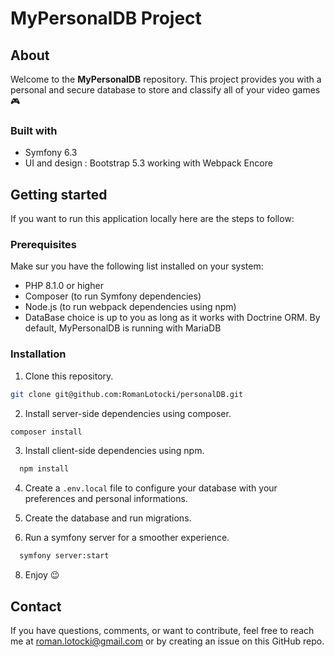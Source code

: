 # MyPersonalDB Project

## About

Welcome to the **MyPersonalDB** repository. This project provides you with a personal and secure database to store and classify all of your video games 🎮

### Built with

* Symfony 6.3
* UI and design : Bootstrap 5.3 working with Webpack Encore

## Getting started

If you want to run this application locally here are the steps to follow:

### Prerequisites

Make sur you have the following list installed on your system:

* PHP 8.1.0 or higher
* Composer (to run Symfony dependencies)
* Node.js (to run webpack dependencies using npm)
* DataBase choice is up to you as long as it works with Doctrine ORM. By default, MyPersonalDB is running with MariaDB

### Installation

1. Clone this repository.

  ```sh
  git clone git@github.com:RomanLotocki/personalDB.git
  ```

2. Install server-side dependencies using composer.

  ```sh
  composer install
  ```

3. Install client-side dependencies using npm.

```sh
  npm install
  ```

4. Create a `.env.local` file to configure your database with your preferences and personal informations.

5. Create the database and run migrations.

6. Run a symfony server for a smoother experience.

```sh
  symfony server:start
  ```

8. Enjoy 😉

## Contact

If you have questions, comments, or want to contribute, feel free to reach me at <roman.lotocki@gmail.com> or by creating an issue on this GitHub repo.
